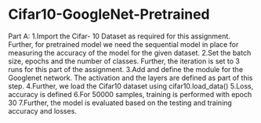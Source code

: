 # Cifar10-GoogleNet-Pretrained

Part A:
1.Import the Cifar- 10 Dataset as required for this assignment. Further, for pretrained model we need the sequential model in place for measuring the accuracy of the model for the given dataset.
2.Set the batch size, epochs and the number of classes. Further, the iteration is set to 3 runs for this part of the assignment.
3.Add and define the module for the Googlenet network. The activation and the layers are defined as part of this step.
4.Further, we load the Cifar10 dataset using cifar10.load_data()
5.Loss, accuracy is defined
6.For 50000 samples, training is performed with epoch 30
7.Further, the model is evaluated based on the testing and training accuracy and losses.
